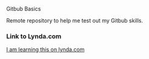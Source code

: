 Gitbub Basics

Remote repository to help me test out my Gitbub skills.

### Link to Lynda.com

[I am learning this on lynda.com](http://www.lynda.com)
